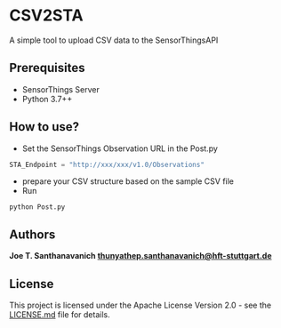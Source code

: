 # CSV2STA
A simple tool to upload CSV data to the SensorThingsAPI

## Prerequisites
* SensorThings Server
* Python 3.7++

## How to use?
* Set the SensorThings Observation URL in the Post.py 
```python
STA_Endpoint = "http://xxx/xxx/v1.0/Observations"
```
* prepare your CSV structure based on the sample CSV file
* Run 
```
python Post.py
```
## Authors

**Joe T. Santhanavanich <thunyathep.santhanavanich@hft-stuttgart.de>** 

## License

This project is licensed under the Apache License Version 2.0 - see the [LICENSE.md](LICENSE.md) file for details.
